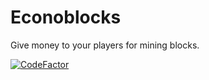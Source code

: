 # Econoblocks
Give money to your players for mining blocks.

[![CodeFactor](https://www.codefactor.io/repository/github/flrping/econoblocks/badge)](https://www.codefactor.io/repository/github/flrping/econoblocks)
